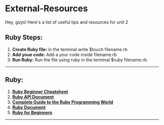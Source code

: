 # External-Resources
Hey, guys! Here's a list of useful tips and resources for unit 2

## Ruby Steps:
1. **Create Ruby file:** in the terminal write $touch filename.rb
2. **Add youe code:** Add a your code inside filename.rb
3. **Run Ruby:** Run the file using ruby in the terminal $ruby filename.rb
---
## Ruby:
1. **[Ruby Beginner Cheatsheet](https://www.pragtob.info/rails-beginner-cheatsheet/#ruby-concepts)**
2. **[Ruby API Document](https://ruby-doc.org/core-2.6.5/)**
3. **[Complete Guide to the Ruby Programming World](https://rubygarage.org/blog/cool-stuff-in-ruby-language)**
4. **[Ruby Document](https://devdocs.io/ruby/)**
5. **[Ruby for Beginners](http://ruby-for-beginners.rubymonstas.org/index.html)**

---

